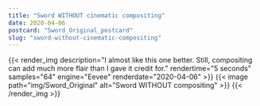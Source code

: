 ```yaml
---
title: "Sword WITHOUT cinematic compositing"
date: 2020-04-06
postcard: "Sword_Original_postcard"
slug: "sword-without-cinematic-compositing"
---
```


{{< render_img
  description="I almost like this one better. Still, compositing can add much more flair than I gave it credit for."
  rendertime="5 seconds"
  samples="64" 
  engine="Eevee" 
  renderdate="2020-04-06" >}}
{{< image path="img/Sword_Original" alt="Sword WITHOUT compositing" >}}
{{< /render_img >}}


